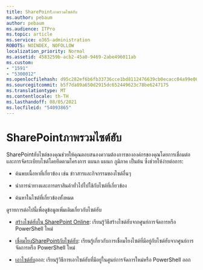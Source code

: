```yaml
---
title: SharePointภาพรวมไซต์ฮับ
ms.author: pebaum
author: pebaum
ms.audience: ITPro
ms.topic: article
ms.service: o365-administration
ROBOTS: NOINDEX, NOFOLLOW
localization_priority: Normal
ms.assetid: 4583259b-acb2-45a0-9469-2abe496011ab
ms.custom:
- "1591"
- "5300012"
ms.openlocfilehash: d95c282ef6b6fb33736cce1bd8112476639cb0ecacc04a99e06869bf3feb830f
ms.sourcegitcommit: b5f7da89a650d2915dc652449623c78be6247175
ms.translationtype: MT
ms.contentlocale: th-TH
ms.lasthandoff: 08/05/2021
ms.locfileid: "54093865"
---
```

# <a name="sharepoint-hub-sites-overview"></a>SharePointภาพรวมไซต์ฮับ

SharePointฮับไซต์ของคุณช่วยให้คุณตอบสนองความต้องการขององค์กรของคุณโดยการเชื่อมต่อและการจัดระเบียบไซต์โดยยึดตามโครงการ แผนก แผนก ภูมิภาค เป็นต้น ซึ่งช่วยให้ง่ายต่อการ:

- ค้นพบเนื้อหาที่เกี่ยวข้อง เช่น ข่าวสารและกิจกรรมของไซต์อื่นๆ

- นําการนําทางและการตราสินค้าทั่วไปไปใช้กับไซต์ที่เกี่ยวข้อง 

- ค้นหาในไซต์ที่เกี่ยวข้องทั้งหมด

ดูรายการต่อไปนี้เพื่อดูข้อมูลเพิ่มเติมเกี่ยวกับไซต์ฮับ
- [สร้างไซต์ฮับใน SharePoint Online](https://docs.microsoft.com/sharepoint/create-hub-site): เรียนรู้วิธีสร้างไซต์ฮับจากศูนย์การจัดการหรือ PowerShell ใหม่

- [เชื่อมโยงSharePointกับไซต์ฮับ](https://support.office.com/article/associate-a-sharepoint-site-with-a-hub-site-ae0009fd-af04-4d3d-917d-88edb43efc05): เรียนรู้เกี่ยวกับการเชื่อมโยงไซต์ที่มีอยู่กับไซต์ฮับจากศูนย์การจัดการหรือ PowerShell ใหม่

- [เอาไซต์ฮับ](https://docs.microsoft.com/sharepoint/remove-hub-site)ออก: เรียนรู้วิธีการเอาไซต์ฮับที่มีอยู่ในศูนย์การจัดการใหม่หรือ PowerShell ออก

